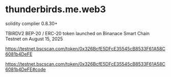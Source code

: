# thunderbirds.me.web3
solidity complier 0.8.30+

TBIRDV2 BEP-20 / ERC-20 token launched on Binanace Smart Chain Testnet on August 15, 2025

https://testnet.bscscan.com/token/0x326BcfE5DFcE35545cB8533F61A58C6081b4DeFE

https://testnet.bscscan.com/token/0x326BcfE5DFcE35545cB8533F61A58C6081b4DeFE#code
